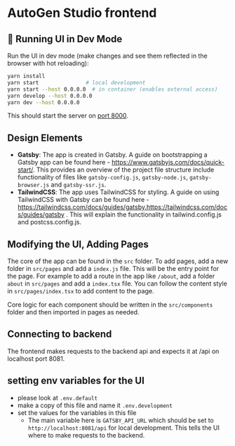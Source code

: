 # AutoGen Studio frontend

## 🚀 Running UI in Dev Mode

Run the UI in dev mode (make changes and see them reflected in the browser with hot reloading):

```bash
yarn install
yarn start               # local development
yarn start --host 0.0.0.0  # in container (enables external access)
yarn develop --host 0.0.0.0
yarn dev --host 0.0.0.0
```

This should start the server on [port 8000](http://localhost:8000).

## Design Elements

- **Gatsby**: The app is created in Gatsby. A guide on bootstrapping a Gatsby app can be found here - <https://www.gatsbyjs.com/docs/quick-start/>.
  This provides an overview of the project file structure include functionality of files like `gatsby-config.js`, `gatsby-node.js`, `gatsby-browser.js` and `gatsby-ssr.js`.
- **TailwindCSS**: The app uses TailwindCSS for styling. A guide on using TailwindCSS with Gatsby can be found here - <https://tailwindcss.com/docs/guides/gatsby.https://tailwindcss.com/docs/guides/gatsby> . This will explain the functionality in tailwind.config.js and postcss.config.js.

## Modifying the UI, Adding Pages

The core of the app can be found in the `src` folder. To add pages, add a new folder in `src/pages` and add a `index.js` file. This will be the entry point for the page. For example to add a route in the app like `/about`, add a folder `about` in `src/pages` and add a `index.tsx` file. You can follow the content style in `src/pages/index.tsx` to add content to the page.

Core logic for each component should be written in the `src/components` folder and then imported in pages as needed.

## Connecting to backend

The frontend makes requests to the backend api and expects it at /api on localhost port 8081.

## setting env variables for the UI

- please look at `.env.default`
- make a copy of this file and name it `.env.development`
- set the values for the variables in this file
  - The main variable here is `GATSBY_API_URL` which should be set to `http://localhost:8081/api` for local development. This tells the UI where to make requests to the backend.
